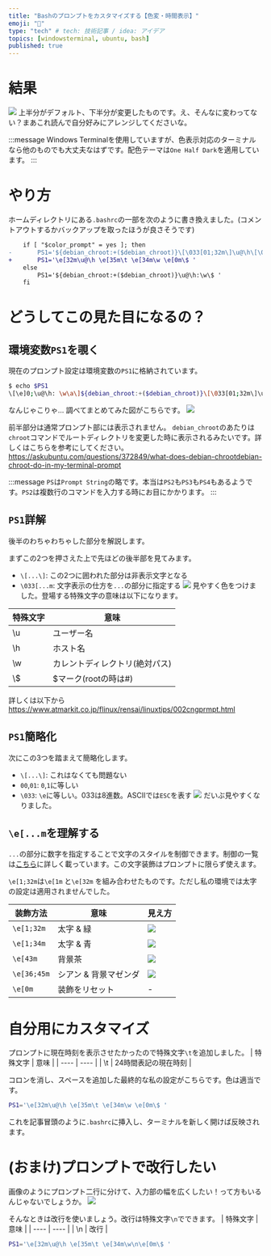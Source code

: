 ```yaml
---
title: "Bashのプロンプトをカスタマイズする【色変・時間表示】"
emoji: "🌈"
type: "tech" # tech: 技術記事 / idea: アイデア
topics: [windowsterminal, ubuntu, bash]
published: true
---
```


# 結果
![](https://storage.googleapis.com/zenn-user-upload/01c8131e523f98d6dd361c57.png)
上半分がデフォルト、下半分が変更したものです。え、そんなに変わってない？まあこれ読んで自分好みにアレンジしてくださいな。

:::message
Windows Terminalを使用していますが、色表示対応のターミナルなら他のものでも大丈夫なはずです。配色テーマは`One Half Dark`を適用しています。
:::

# やり方
ホームディレクトリにある`.bashrc`の一部を次のように書き換えました。(コメントアウトするかバックアップを取ったほうが良さそうです)
```diff bash:.bashrc
    if [ "$color_prompt" = yes ]; then
-       PS1='${debian_chroot:+($debian_chroot)}\[\033[01;32m\]\u@\h\[\033[00m\]:\[\033[01;34m\]\w\[\033[00m\]\$ '
+       PS1='\e[32m\u@\h \e[35m\t \e[34m\w \e[0m\$ '
    else
        PS1='${debian_chroot:+($debian_chroot)}\u@\h:\w\$ '
    fi
```

# どうしてこの見た目になるの？
## 環境変数`PS1`を覗く
現在のプロンプト設定は環境変数の`PS1`に格納されています。
```bash
$ echo $PS1
\[\e]0;\u@\h: \w\a\]${debian_chroot:+($debian_chroot)}\[\033[01;32m\]\u@\h\[\033[00m\]:\[\033[01;34m\]\w\[\033[00m\]\$
```
なんじゃこりゃ… 調べてまとめてみた図がこちらです。
![](https://storage.googleapis.com/zenn-user-upload/6ef55413cb8d11044940a130.png)

前半部分は通常プロンプト部には表示されません。
`debian_chroot`のあたりは`chroot`コマンドでルートディレクトリを変更した時に表示されるみたいです。詳しくはこちらを参考にしてください。
https://askubuntu.com/questions/372849/what-does-debian-chrootdebian-chroot-do-in-my-terminal-prompt

:::message
`PS`は`Prompt String`の略です。本当は`PS2`も`PS3`も`PS4`もあるようです。`PS2`は複数行のコマンドを入力する時にお目にかかります。
:::

## `PS1`詳解
後半のわちゃわちゃした部分を解説します。

まずこの2つを押さえた上で先ほどの後半部を見てみます。
- `\[...\]`: この2つに囲われた部分は非表示文字となる
- `\033[...m`: 文字表示の仕方を`...`の部分に指定する
![](https://storage.googleapis.com/zenn-user-upload/1c363d25d3c4487c40dffacc.png)
見やすく色をつけました。登場する特殊文字の意味は以下になります。

| 特殊文字 | 意味 |
| ---- | ---- |
| \u | ユーザー名 |
| \h | ホスト名 |
| \w | カレントディレクトリ(絶対パス) |
| \\\$ | $マーク(rootの時は#) |
詳しくは以下から
https://www.atmarkit.co.jp/flinux/rensai/linuxtips/002cngprmpt.html

## `PS1`簡略化
次にこの3つを踏まえて簡略化します。
- `\[...\]`: これはなくても問題ない
- `00`,`01`: `0`,`1`に等しい
- `\033`: `\e`に等しい。033は8進数。ASCIIでは`ESC`を表す
![](https://storage.googleapis.com/zenn-user-upload/0fe30a3e760c11ecb7674138.png)
だいぶ見やすくなりました。

## `\e[...m`を理解する
`...`の部分に数字を指定することで文字のスタイルを制御できます。制御の一覧は[こちら](https://linuxjm.osdn.jp/html/LDP_man-pages/man4/console_codes.4.html#:~:text=ECMA-48%20%E3%82%B0%E3%83%A9%E3%83%95%E3%82%A3%E3%82%AF%E3%82%B9%E3%83%AC%E3%83%B3%E3%83%87%E3%82%A3%E3%82%B7%E3%83%A7%E3%83%B3(Graphics%20Rendition)%E3%81%AE%E8%A8%AD%E5%AE%9A)に詳しく載っています。この文字装飾はプロンプトに限らず使えます。

`\e[1;32m`は`\e[1m` と`\e[32m` を組み合わせたものです。ただし私の環境では太字の設定は適用されませんでした。

| 装飾方法 | 意味 | 見え方 |
| ---- | ---- | ---- |
| `\e[1;32m` | 太字 & 緑 | ![](https://storage.googleapis.com/zenn-user-upload/2429ca2ccabbe03c1426aa82.png) |
| `\e[1;34m` | 太字 & 青 | ![](https://storage.googleapis.com/zenn-user-upload/14473221356a85d960954e72.png) |
| `\e[43m` | 背景茶 | ![](https://storage.googleapis.com/zenn-user-upload/aebcb503792b9320ee843e27.png) |
| `\e[36;45m` | シアン & 背景マゼンダ | ![](https://storage.googleapis.com/zenn-user-upload/6ce881fc194e39b30740adc9.png) |
| `\e[0m` | 装飾をリセット | - |

# 自分用にカスタマイズ
プロンプトに現在時刻を表示させたかったので特殊文字`\t`を追加しました。
| 特殊文字 | 意味 |
| ---- | ---- |
| \t | 24時間表記の現在時刻 |

コロンを消し、スペースを追加した最終的な私の設定がこちらです。色は適当です。
```bash
PS1='\e[32m\u@\h \e[35m\t \e[34m\w \e[0m\$ '
```

これを記事冒頭のように`.bashrc`に挿入し、ターミナルを新しく開けば反映されます。

# (おまけ)プロンプトで改行したい
画像のようにプロンプト二行に分けて、入力部の幅を広くしたい！って方もいるんじゃないでしょうか。
![](https://storage.googleapis.com/zenn-user-upload/05a05bf45e42858edb9b2a04.png)

そんなときは改行を使いましょう。改行は特殊文字`\n`でできます。
| 特殊文字 | 意味 |
| ---- | ---- |
| \n | 改行 |

```bash
PS1='\e[32m\u@\h \e[35m\t \e[34m\w\n\e[0m\$ '
```